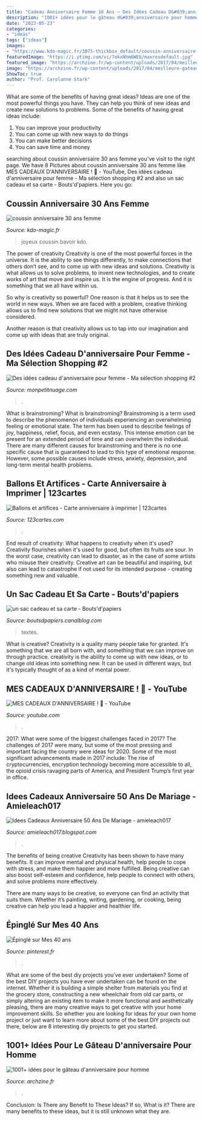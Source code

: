 ```yaml
---
title: "Cadeau Anniversaire Femme 18 Ans ~ Des Idées Cadeau D&#039;anniversaire Pour Femme"
description: "1001+ idées pour le gâteau d&#039;anniversaire pour homme"
date: "2023-05-23"
categories:
- "ideas"
tags: ["ideas"]
images:
- "https://www.kdo-magic.fr/3075-thickbox_default/coussin-anniversaire-30-ans-femme.jpg"
featuredImage: "https://i.ytimg.com/vi/7ekxNhm6WE8/maxresdefault.jpg"
featured_image: "https://archzine.fr/wp-content/uploads/2017/04/meilleure-gateau-anniversaire-original-et-facile-gateau-pour-50-ans.jpg"
image: "https://archzine.fr/wp-content/uploads/2017/04/meilleure-gateau-anniversaire-original-et-facile-gateau-pour-50-ans.jpg"
ShowToc: true
author: "Prof. Carolanne Stark"
---
```



What are some of the benefits of having great ideas?
Ideas are one of the most powerful things you have. They can help you think of new ideas and create new solutions to problems. Some of the benefits of having great ideas include: 
1. You can improve your productivity
2. You can come up with new ways to do things
3. You can make better decisions
4. You can save time and money

	

		
searching about coussin anniversaire 30 ans femme you've visit to the right page. We have 8 Pictures about coussin anniversaire 30 ans femme like MES CADEAUX D&#039;ANNIVERSAIRE ! 🎁 - YouTube, Des idées cadeau d&#039;anniversaire pour femme - Ma sélection shopping #2 and also un sac cadeau et sa carte - Bouts&#039;d&#039;papiers. Here you go:
		
    
## Coussin Anniversaire 30 Ans Femme

<img loading=lazy src="https://www.kdo-magic.fr/3075-thickbox_default/coussin-anniversaire-30-ans-femme.jpg" onerror="this.onerror=null;this.src='https://tse3.mm.bing.net/th?id=OIP.p4ndu6zDUIaDOKONri55agHaId&amp;pid=15.1';" alt="coussin anniversaire 30 ans femme">

_Source: kdo-magic.fr_

>joyeux coussin bavoir kdo. 

	

The power of creativity
Creativity is one of the most powerful forces in the universe. It is the ability to see things differently, to make connections that others don’t see, and to come up with new ideas and solutions.
Creativity is what allows us to solve problems, to invent new technologies, and to create works of art that move and inspire us. It is the engine of progress. And it is something that we all have within us.

So why is creativity so powerful? One reason is that it helps us to see the world in new ways. When we are faced with a problem, creative thinking allows us to find new solutions that we might not have otherwise considered.

Another reason is that creativity allows us to tap into our imagination and come up with ideas that are truly original.

    
## Des Idées Cadeau D&#039;anniversaire Pour Femme - Ma Sélection Shopping #2

<img loading=lazy src="https://www.monpetitnuage.com/wp-content/uploads/2014/11/idee-cadeau-noel-femme-anniversaire.jpg" onerror="this.onerror=null;this.src='https://tse1.mm.bing.net/th?id=OIP.8zKDbX-WEn7VHJTtG7cOkgHaE4&amp;pid=15.1';" alt="Des idées cadeau d&#039;anniversaire pour femme - Ma sélection shopping #2">

_Source: monpetitnuage.com_

>. 

	

What is brainstroming?
What is brainstroming? Brainstroming is a term used to describe the phenomenon of individuals experiencing an overwhelming feeling or emotional state. The term has been used to describe feelings of joy, happiness, relief, focus, and even ecstasy. This intense emotion can be present for an extended period of time and can overwhelm the individual. There are many different causes for brainstroming and there is no one specific cause that is guaranteed to lead to this type of emotional response. However, some possible causes include stress, anxiety, depression, and long-term mental health problems.

    
## Ballons Et Artifices - Carte Anniversaire à Imprimer | 123cartes

<img loading=lazy src="https://www.123cartes.com/wp-content/uploads/2013/12/ballons-et-artifices.jpg" onerror="this.onerror=null;this.src='https://tse3.mm.bing.net/th?id=OIP.h2Zz1XHRBFiRBHBhiS2VMgHaE6&amp;pid=15.1';" alt="Ballons et artifices - Carte anniversaire à imprimer | 123cartes">

_Source: 123cartes.com_

>. 

	

End result of creativity: What happens to creativity when it's used?
Creativity flourishes when it's used for good, but often its fruits are sour. In the worst case, creativity can lead to disaster, as in the case of some artists who misuse their creativity. Creative art can be beautiful and inspiring, but also can lead to catastrophe if not used for its intended purpose - creating something new and valuable.

    
## Un Sac Cadeau Et Sa Carte - Bouts&#039;d&#039;papiers

<img loading=lazy src="https://p1.storage.canalblog.com/14/46/288863/88381826_o.jpg" onerror="this.onerror=null;this.src='https://tse1.mm.bing.net/th?id=OIP.n-Ze0KdilvbVeIKo2oL1zQHaF2&amp;pid=15.1';" alt="un sac cadeau et sa carte - Bouts&#039;d&#039;papiers">

_Source: boutsdpapiers.canalblog.com_

>textes. 

	

What is creative?
Creativity is a quality many people take for granted. It's something that we are all born with, and something that we can improve on through practice. creativity is the ability to come up with new ideas, or to change old ideas into something new. It can be used in different ways, but it's typically thought of as a kind of mental power.

    
## MES CADEAUX D&#039;ANNIVERSAIRE ! 🎁 - YouTube

<img loading=lazy src="https://i.ytimg.com/vi/7ekxNhm6WE8/maxresdefault.jpg" onerror="this.onerror=null;this.src='https://tse1.mm.bing.net/th?id=OIP.Wmw_p97FUkXuetR33kPx4AHaEK&amp;pid=15.1';" alt="MES CADEAUX D&#039;ANNIVERSAIRE ! 🎁 - YouTube">

_Source: youtube.com_

>. 

	

2017: What were some of the biggest challenges faced in 2017?
The challenges of 2017 were many, but some of the most pressing and important facing the country were ideas for 2020. Some of the most significant advancements made in 2017 include: The rise of cryptocurrencies, encryption technology becoming more accessible to all, the opioid crisis ravaging parts of America, and President Trump’s first year in office.

    
## Idees Cadeaux Anniversaire 50 Ans De Mariage - Amieleach017

<img loading=lazy src="https://lh5.googleusercontent.com/proxy/9FuITj7hHpwmC3beF9i_SA0wNY4lqApdL47TUP_JazRlPxbAky99wG2EosoGNQJBlAptHFfYrOcGspbEVPGJI_BYkPpzZjK5HnfDxhLDJoRqQrCwKBWkoCy9W8kjtKI=w1200-h630-p-k-no-nu" onerror="this.onerror=null;this.src='https://tse1.mm.bing.net/th?id=OIP.-UdP0JRJKlhMX-TC6_QDWwHaHS&amp;pid=15.1';" alt="Idees Cadeaux Anniversaire 50 Ans De Mariage - amieleach017">

_Source: amieleach017.blogspot.com_

>. 

	

The benefits of being creative
Creativity has been shown to have many benefits. It can improve mental and physical health, help people to cope with stress, and make them happier and more fulfilled.
Being creative can also boost self-esteem and confidence, help people to connect with others, and solve problems more effectively.

There are many ways to be creative, so everyone can find an activity that suits them. Whether it’s painting, writing, gardening, or cooking, being creative can help you lead a happier and healthier life.

    
## Épinglé Sur Mes 40 Ans

<img loading=lazy src="https://i.pinimg.com/originals/6a/18/37/6a1837e46e3192dc507e8040633f6e35.jpg" onerror="this.onerror=null;this.src='https://tse4.mm.bing.net/th?id=OIP.f4WkWHL5RAIbZPaX9RwpNwAAAA&amp;pid=15.1';" alt="Épinglé sur Mes 40 ans">

_Source: pinterest.fr_

>. 

	

What are some of the best diy projects you’ve ever undertaken?
Some of the best DIY projects you have ever undertaken can be found on the internet. Whether it is building a simple shelter from materials you find at the grocery store, constructing a new wheelchair from old car parts, or simply altering an existing item to make it more functional and aesthetically pleasing, there are many creative ways to get creative with your home improvement skills. So whether you are looking for ideas for your own home project or just want to learn more about some of the best DIY projects out there, below are 8 interesting diy projects to get you started.

    
## 1001+ Idées Pour Le Gâteau D&#039;anniversaire Pour Homme

<img loading=lazy src="https://archzine.fr/wp-content/uploads/2017/04/meilleure-gateau-anniversaire-original-et-facile-gateau-pour-50-ans.jpg" onerror="this.onerror=null;this.src='https://tse3.mm.bing.net/th?id=OIP.9Aa0eaZWN4Bp_E-ceVRHMwHaJL&amp;pid=15.1';" alt="1001+ idées pour le gâteau d&#039;anniversaire pour homme">

_Source: archzine.fr_

>. 

	

Conclusion: Is There any Benefit to These Ideas? If so, What is it?
There are many benefits to these ideas, but it is still unknown what they are.

